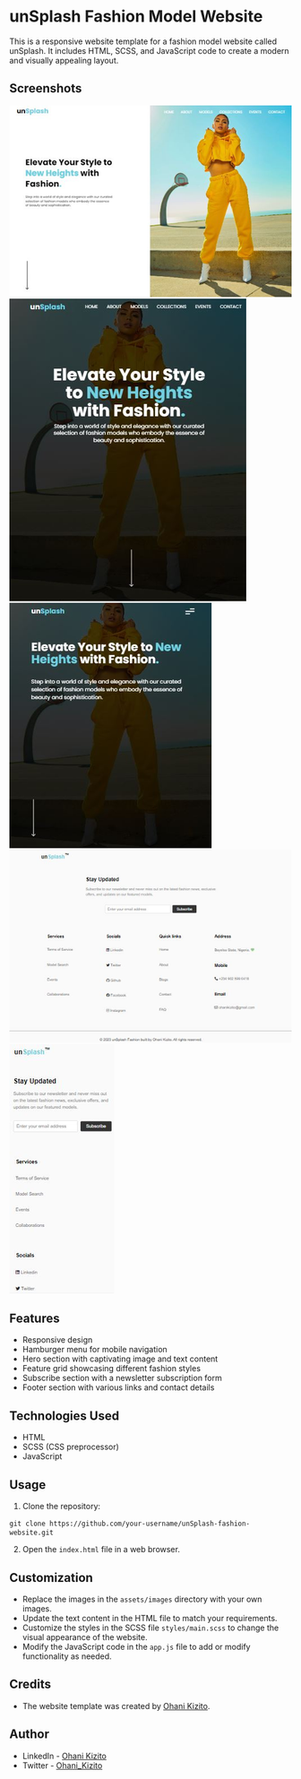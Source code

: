 # unSplash Fashion Model Website

This is a responsive website template for a fashion model website called unSplash. It includes HTML, SCSS, and JavaScript code to create a modern and visually appealing layout.

## Screenshots
![Large screen](../assets/screenshots/large-screen.JPG)
![Medium screen](../assets/screenshots/medium-screen.JPG)
![Small screen](../assets/screenshots/small-screen.JPG)
![Large footer](../assets/screenshots/large-footer.JPG)
![Small footer](../assets/screenshots/small-footer.JPG)

## Features

- Responsive design
- Hamburger menu for mobile navigation
- Hero section with captivating image and text content
- Feature grid showcasing different fashion styles
- Subscribe section with a newsletter subscription form
- Footer section with various links and contact details

## Technologies Used

- HTML
- SCSS (CSS preprocessor)
- JavaScript

## Usage

1. Clone the repository:

```
git clone https://github.com/your-username/unSplash-fashion-website.git
```


2. Open the `index.html` file in a web browser.

## Customization

- Replace the images in the `assets/images` directory with your own images.
- Update the text content in the HTML file to match your requirements.
- Customize the styles in the SCSS file `styles/main.scss` to change the visual appearance of the website.
- Modify the JavaScript code in the `app.js` file to add or modify functionality as needed.

## Credits

- The website template was created by [Ohani Kizito](https://github.com/kizitech).


## Author

- LinkedIn - [Ohani Kizito](https://www.linkedin.com/in/ohanikizito/)
- Twitter - [Ohani_Kizito](https://www.twitter.com/Ohani_Kizito)
